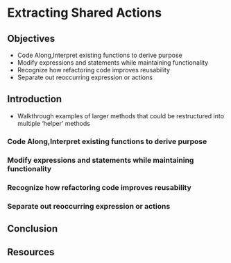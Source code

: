# Extracting Shared Actions

## Objectives

- Code Along,Interpret existing functions to derive purpose
- Modify expressions and statements while maintaining functionality
- Recognize how refactoring code improves reusability
- Separate out reoccurring expression or actions

## Introduction

- Walkthrough examples of larger methods that could be restructured into multiple ‘helper’ methods

### Code Along,Interpret existing functions to derive purpose

### Modify expressions and statements while maintaining functionality

### Recognize how refactoring code improves reusability

### Separate out reoccurring expression or actions

## Conclusion

## Resources
